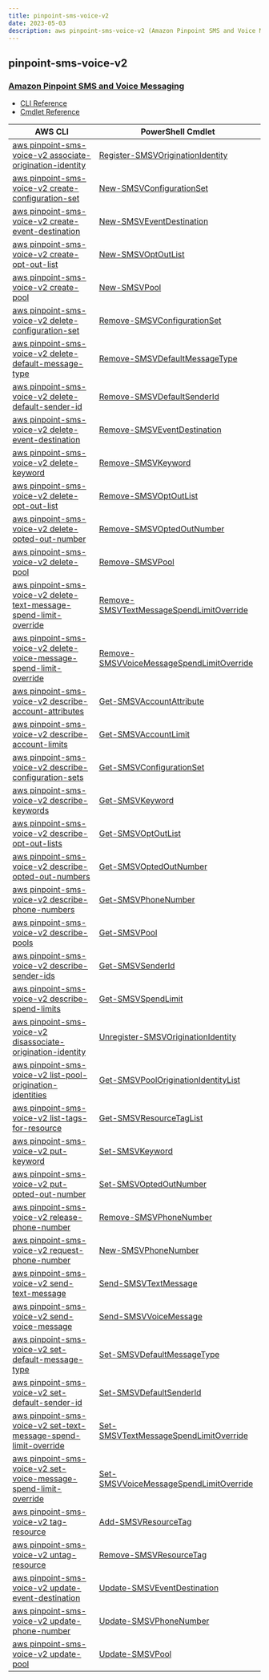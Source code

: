 ```yaml
---
title: pinpoint-sms-voice-v2
date: 2023-05-03
description: aws pinpoint-sms-voice-v2 (Amazon Pinpoint SMS and Voice Messaging) command/cmdlet list.
---
```


## pinpoint-sms-voice-v2

### [Amazon Pinpoint SMS and Voice Messaging](https://aws.amazon.com/pinpoint/)

* [CLI Reference](https://docs.aws.amazon.com/cli/latest/reference/pinpoint-sms-voice-v2/index.html)
* [Cmdlet Reference](https://docs.aws.amazon.com/powershell/latest/reference/items/PinpointSMSVoiceV2_cmdlets.html)

|AWS CLI|PowerShell Cmdlet|
|----|----|
|[aws pinpoint-sms-voice-v2 associate-origination-identity](https://docs.aws.amazon.com/cli/latest/reference/pinpoint-sms-voice-v2/associate-origination-identity.html)|[Register-SMSVOriginationIdentity](https://docs.aws.amazon.com/powershell/latest/reference/items/Register-SMSVOriginationIdentity.html)|
|[aws pinpoint-sms-voice-v2 create-configuration-set](https://docs.aws.amazon.com/cli/latest/reference/pinpoint-sms-voice-v2/create-configuration-set.html)|[New-SMSVConfigurationSet](https://docs.aws.amazon.com/powershell/latest/reference/items/New-SMSVConfigurationSet.html)|
|[aws pinpoint-sms-voice-v2 create-event-destination](https://docs.aws.amazon.com/cli/latest/reference/pinpoint-sms-voice-v2/create-event-destination.html)|[New-SMSVEventDestination](https://docs.aws.amazon.com/powershell/latest/reference/items/New-SMSVEventDestination.html)|
|[aws pinpoint-sms-voice-v2 create-opt-out-list](https://docs.aws.amazon.com/cli/latest/reference/pinpoint-sms-voice-v2/create-opt-out-list.html)|[New-SMSVOptOutList](https://docs.aws.amazon.com/powershell/latest/reference/items/New-SMSVOptOutList.html)|
|[aws pinpoint-sms-voice-v2 create-pool](https://docs.aws.amazon.com/cli/latest/reference/pinpoint-sms-voice-v2/create-pool.html)|[New-SMSVPool](https://docs.aws.amazon.com/powershell/latest/reference/items/New-SMSVPool.html)|
|[aws pinpoint-sms-voice-v2 delete-configuration-set](https://docs.aws.amazon.com/cli/latest/reference/pinpoint-sms-voice-v2/delete-configuration-set.html)|[Remove-SMSVConfigurationSet](https://docs.aws.amazon.com/powershell/latest/reference/items/Remove-SMSVConfigurationSet.html)|
|[aws pinpoint-sms-voice-v2 delete-default-message-type](https://docs.aws.amazon.com/cli/latest/reference/pinpoint-sms-voice-v2/delete-default-message-type.html)|[Remove-SMSVDefaultMessageType](https://docs.aws.amazon.com/powershell/latest/reference/items/Remove-SMSVDefaultMessageType.html)|
|[aws pinpoint-sms-voice-v2 delete-default-sender-id](https://docs.aws.amazon.com/cli/latest/reference/pinpoint-sms-voice-v2/delete-default-sender-id.html)|[Remove-SMSVDefaultSenderId](https://docs.aws.amazon.com/powershell/latest/reference/items/Remove-SMSVDefaultSenderId.html)|
|[aws pinpoint-sms-voice-v2 delete-event-destination](https://docs.aws.amazon.com/cli/latest/reference/pinpoint-sms-voice-v2/delete-event-destination.html)|[Remove-SMSVEventDestination](https://docs.aws.amazon.com/powershell/latest/reference/items/Remove-SMSVEventDestination.html)|
|[aws pinpoint-sms-voice-v2 delete-keyword](https://docs.aws.amazon.com/cli/latest/reference/pinpoint-sms-voice-v2/delete-keyword.html)|[Remove-SMSVKeyword](https://docs.aws.amazon.com/powershell/latest/reference/items/Remove-SMSVKeyword.html)|
|[aws pinpoint-sms-voice-v2 delete-opt-out-list](https://docs.aws.amazon.com/cli/latest/reference/pinpoint-sms-voice-v2/delete-opt-out-list.html)|[Remove-SMSVOptOutList](https://docs.aws.amazon.com/powershell/latest/reference/items/Remove-SMSVOptOutList.html)|
|[aws pinpoint-sms-voice-v2 delete-opted-out-number](https://docs.aws.amazon.com/cli/latest/reference/pinpoint-sms-voice-v2/delete-opted-out-number.html)|[Remove-SMSVOptedOutNumber](https://docs.aws.amazon.com/powershell/latest/reference/items/Remove-SMSVOptedOutNumber.html)|
|[aws pinpoint-sms-voice-v2 delete-pool](https://docs.aws.amazon.com/cli/latest/reference/pinpoint-sms-voice-v2/delete-pool.html)|[Remove-SMSVPool](https://docs.aws.amazon.com/powershell/latest/reference/items/Remove-SMSVPool.html)|
|[aws pinpoint-sms-voice-v2 delete-text-message-spend-limit-override](https://docs.aws.amazon.com/cli/latest/reference/pinpoint-sms-voice-v2/delete-text-message-spend-limit-override.html)|[Remove-SMSVTextMessageSpendLimitOverride](https://docs.aws.amazon.com/powershell/latest/reference/items/Remove-SMSVTextMessageSpendLimitOverride.html)|
|[aws pinpoint-sms-voice-v2 delete-voice-message-spend-limit-override](https://docs.aws.amazon.com/cli/latest/reference/pinpoint-sms-voice-v2/delete-voice-message-spend-limit-override.html)|[Remove-SMSVVoiceMessageSpendLimitOverride](https://docs.aws.amazon.com/powershell/latest/reference/items/Remove-SMSVVoiceMessageSpendLimitOverride.html)|
|[aws pinpoint-sms-voice-v2 describe-account-attributes](https://docs.aws.amazon.com/cli/latest/reference/pinpoint-sms-voice-v2/describe-account-attributes.html)|[Get-SMSVAccountAttribute](https://docs.aws.amazon.com/powershell/latest/reference/items/Get-SMSVAccountAttribute.html)|
|[aws pinpoint-sms-voice-v2 describe-account-limits](https://docs.aws.amazon.com/cli/latest/reference/pinpoint-sms-voice-v2/describe-account-limits.html)|[Get-SMSVAccountLimit](https://docs.aws.amazon.com/powershell/latest/reference/items/Get-SMSVAccountLimit.html)|
|[aws pinpoint-sms-voice-v2 describe-configuration-sets](https://docs.aws.amazon.com/cli/latest/reference/pinpoint-sms-voice-v2/describe-configuration-sets.html)|[Get-SMSVConfigurationSet](https://docs.aws.amazon.com/powershell/latest/reference/items/Get-SMSVConfigurationSet.html)|
|[aws pinpoint-sms-voice-v2 describe-keywords](https://docs.aws.amazon.com/cli/latest/reference/pinpoint-sms-voice-v2/describe-keywords.html)|[Get-SMSVKeyword](https://docs.aws.amazon.com/powershell/latest/reference/items/Get-SMSVKeyword.html)|
|[aws pinpoint-sms-voice-v2 describe-opt-out-lists](https://docs.aws.amazon.com/cli/latest/reference/pinpoint-sms-voice-v2/describe-opt-out-lists.html)|[Get-SMSVOptOutList](https://docs.aws.amazon.com/powershell/latest/reference/items/Get-SMSVOptOutList.html)|
|[aws pinpoint-sms-voice-v2 describe-opted-out-numbers](https://docs.aws.amazon.com/cli/latest/reference/pinpoint-sms-voice-v2/describe-opted-out-numbers.html)|[Get-SMSVOptedOutNumber](https://docs.aws.amazon.com/powershell/latest/reference/items/Get-SMSVOptedOutNumber.html)|
|[aws pinpoint-sms-voice-v2 describe-phone-numbers](https://docs.aws.amazon.com/cli/latest/reference/pinpoint-sms-voice-v2/describe-phone-numbers.html)|[Get-SMSVPhoneNumber](https://docs.aws.amazon.com/powershell/latest/reference/items/Get-SMSVPhoneNumber.html)|
|[aws pinpoint-sms-voice-v2 describe-pools](https://docs.aws.amazon.com/cli/latest/reference/pinpoint-sms-voice-v2/describe-pools.html)|[Get-SMSVPool](https://docs.aws.amazon.com/powershell/latest/reference/items/Get-SMSVPool.html)|
|[aws pinpoint-sms-voice-v2 describe-sender-ids](https://docs.aws.amazon.com/cli/latest/reference/pinpoint-sms-voice-v2/describe-sender-ids.html)|[Get-SMSVSenderId](https://docs.aws.amazon.com/powershell/latest/reference/items/Get-SMSVSenderId.html)|
|[aws pinpoint-sms-voice-v2 describe-spend-limits](https://docs.aws.amazon.com/cli/latest/reference/pinpoint-sms-voice-v2/describe-spend-limits.html)|[Get-SMSVSpendLimit](https://docs.aws.amazon.com/powershell/latest/reference/items/Get-SMSVSpendLimit.html)|
|[aws pinpoint-sms-voice-v2 disassociate-origination-identity](https://docs.aws.amazon.com/cli/latest/reference/pinpoint-sms-voice-v2/disassociate-origination-identity.html)|[Unregister-SMSVOriginationIdentity](https://docs.aws.amazon.com/powershell/latest/reference/items/Unregister-SMSVOriginationIdentity.html)|
|[aws pinpoint-sms-voice-v2 list-pool-origination-identities](https://docs.aws.amazon.com/cli/latest/reference/pinpoint-sms-voice-v2/list-pool-origination-identities.html)|[Get-SMSVPoolOriginationIdentityList](https://docs.aws.amazon.com/powershell/latest/reference/items/Get-SMSVPoolOriginationIdentityList.html)|
|[aws pinpoint-sms-voice-v2 list-tags-for-resource](https://docs.aws.amazon.com/cli/latest/reference/pinpoint-sms-voice-v2/list-tags-for-resource.html)|[Get-SMSVResourceTagList](https://docs.aws.amazon.com/powershell/latest/reference/items/Get-SMSVResourceTagList.html)|
|[aws pinpoint-sms-voice-v2 put-keyword](https://docs.aws.amazon.com/cli/latest/reference/pinpoint-sms-voice-v2/put-keyword.html)|[Set-SMSVKeyword](https://docs.aws.amazon.com/powershell/latest/reference/items/Set-SMSVKeyword.html)|
|[aws pinpoint-sms-voice-v2 put-opted-out-number](https://docs.aws.amazon.com/cli/latest/reference/pinpoint-sms-voice-v2/put-opted-out-number.html)|[Set-SMSVOptedOutNumber](https://docs.aws.amazon.com/powershell/latest/reference/items/Set-SMSVOptedOutNumber.html)|
|[aws pinpoint-sms-voice-v2 release-phone-number](https://docs.aws.amazon.com/cli/latest/reference/pinpoint-sms-voice-v2/release-phone-number.html)|[Remove-SMSVPhoneNumber](https://docs.aws.amazon.com/powershell/latest/reference/items/Remove-SMSVPhoneNumber.html)|
|[aws pinpoint-sms-voice-v2 request-phone-number](https://docs.aws.amazon.com/cli/latest/reference/pinpoint-sms-voice-v2/request-phone-number.html)|[New-SMSVPhoneNumber](https://docs.aws.amazon.com/powershell/latest/reference/items/New-SMSVPhoneNumber.html)|
|[aws pinpoint-sms-voice-v2 send-text-message](https://docs.aws.amazon.com/cli/latest/reference/pinpoint-sms-voice-v2/send-text-message.html)|[Send-SMSVTextMessage](https://docs.aws.amazon.com/powershell/latest/reference/items/Send-SMSVTextMessage.html)|
|[aws pinpoint-sms-voice-v2 send-voice-message](https://docs.aws.amazon.com/cli/latest/reference/pinpoint-sms-voice-v2/send-voice-message.html)|[Send-SMSVVoiceMessage](https://docs.aws.amazon.com/powershell/latest/reference/items/Send-SMSVVoiceMessage.html)|
|[aws pinpoint-sms-voice-v2 set-default-message-type](https://docs.aws.amazon.com/cli/latest/reference/pinpoint-sms-voice-v2/set-default-message-type.html)|[Set-SMSVDefaultMessageType](https://docs.aws.amazon.com/powershell/latest/reference/items/Set-SMSVDefaultMessageType.html)|
|[aws pinpoint-sms-voice-v2 set-default-sender-id](https://docs.aws.amazon.com/cli/latest/reference/pinpoint-sms-voice-v2/set-default-sender-id.html)|[Set-SMSVDefaultSenderId](https://docs.aws.amazon.com/powershell/latest/reference/items/Set-SMSVDefaultSenderId.html)|
|[aws pinpoint-sms-voice-v2 set-text-message-spend-limit-override](https://docs.aws.amazon.com/cli/latest/reference/pinpoint-sms-voice-v2/set-text-message-spend-limit-override.html)|[Set-SMSVTextMessageSpendLimitOverride](https://docs.aws.amazon.com/powershell/latest/reference/items/Set-SMSVTextMessageSpendLimitOverride.html)|
|[aws pinpoint-sms-voice-v2 set-voice-message-spend-limit-override](https://docs.aws.amazon.com/cli/latest/reference/pinpoint-sms-voice-v2/set-voice-message-spend-limit-override.html)|[Set-SMSVVoiceMessageSpendLimitOverride](https://docs.aws.amazon.com/powershell/latest/reference/items/Set-SMSVVoiceMessageSpendLimitOverride.html)|
|[aws pinpoint-sms-voice-v2 tag-resource](https://docs.aws.amazon.com/cli/latest/reference/pinpoint-sms-voice-v2/tag-resource.html)|[Add-SMSVResourceTag](https://docs.aws.amazon.com/powershell/latest/reference/items/Add-SMSVResourceTag.html)|
|[aws pinpoint-sms-voice-v2 untag-resource](https://docs.aws.amazon.com/cli/latest/reference/pinpoint-sms-voice-v2/untag-resource.html)|[Remove-SMSVResourceTag](https://docs.aws.amazon.com/powershell/latest/reference/items/Remove-SMSVResourceTag.html)|
|[aws pinpoint-sms-voice-v2 update-event-destination](https://docs.aws.amazon.com/cli/latest/reference/pinpoint-sms-voice-v2/update-event-destination.html)|[Update-SMSVEventDestination](https://docs.aws.amazon.com/powershell/latest/reference/items/Update-SMSVEventDestination.html)|
|[aws pinpoint-sms-voice-v2 update-phone-number](https://docs.aws.amazon.com/cli/latest/reference/pinpoint-sms-voice-v2/update-phone-number.html)|[Update-SMSVPhoneNumber](https://docs.aws.amazon.com/powershell/latest/reference/items/Update-SMSVPhoneNumber.html)|
|[aws pinpoint-sms-voice-v2 update-pool](https://docs.aws.amazon.com/cli/latest/reference/pinpoint-sms-voice-v2/update-pool.html)|[Update-SMSVPool](https://docs.aws.amazon.com/powershell/latest/reference/items/Update-SMSVPool.html)|

